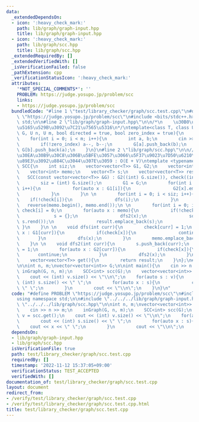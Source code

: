 ```yaml
---
data:
  _extendedDependsOn:
  - icon: ':heavy_check_mark:'
    path: lib/graph/graph-input.hpp
    title: lib/graph/graph-input.hpp
  - icon: ':heavy_check_mark:'
    path: lib/graph/scc.hpp
    title: lib/graph/scc.hpp
  _extendedRequiredBy: []
  _extendedVerifiedWith: []
  _isVerificationFailed: false
  _pathExtension: cpp
  _verificationStatusIcon: ':heavy_check_mark:'
  attributes:
    '*NOT_SPECIAL_COMMENTS*': ''
    PROBLEM: https://judge.yosupo.jp/problem/scc
    links:
    - https://judge.yosupo.jp/problem/scc
  bundledCode: "#line 1 \"test/library_checker/graph/scc.test.cpp\"\n#define PROBLEM\
    \ \"https://judge.yosupo.jp/problem/scc\"\n#include <bits/stdc++.h>\nusing namespace\
    \ std;\n\n#line 2 \"lib/graph/graph-input.hpp\"\n\n/*\n    \u30B0\u30E9\u30D5\u306E\
    \u5165\u529B\u3092\u7C21\u7565\u5316\n*/\ntemplate<class T, class U>\nvoid inGraph(vector<vector<T>>&\
    \ G, U n, U m, bool directed = true, bool zero_index = true){\n    G.resize(n);\n\
    \    for(int i = 0; i < m; i++){\n        int a, b;\n        cin >> a >> b;\n\
    \        if(!zero_index) a--, b--;\n        G[a].push_back(b);\n        if(!directed)\
    \ G[b].push_back(a);\n    }\n}\n#line 2 \"lib/graph/scc.hpp\"\n\n// \u96A3\u63A5\
    \u30EA\u30B9\u30C8\u306B\u5BFE\u3057\u3066\u5F37\u9023\u7D50\u6210\u5206\u5206\
    \u89E3\u3092\u884C\u3044\u307E\u3059 : O(E + V)\ntemplate <typename T>\nstruct\
    \ SCC{\n    int siz;\n    vector<vector<T>> G1, G2;\n    vector<int> check;\n\
    \    vector<int> memo;\n    vector<T> s;\n    vector<vector<T>> result;\n \n \
    \   SCC(const vector<vector<T>> &G) : G2((int) G.size()), check((int) G.size()){\n\
    \        siz = (int) G.size();\n        G1 = G;\n        for(int i = 0; i < siz;\
    \ i++){\n            for(auto x : G1[i]){\n                G2[x].emplace_back(i);\n\
    \            }\n        }\n \n        for(int i = 0; i < siz; i++){\n        \
    \    if(!check[i]){\n                dfs(i);\n            }\n        }\n     \
    \   reverse(memo.begin(), memo.end());\n \n        for(int i = 0; i < siz; i++)\
    \ check[i] = 0;\n        for(auto x : memo){\n            if(!check[x]){\n   \
    \             s = {};\n                dfs2(x);\n                sort(s.rbegin(),\
    \ s.rend());\n                result.emplace_back(s);\n            }\n       \
    \ }\n    }\n \n    void dfs(int curr){\n        check[curr] = 1;\n        for(auto\
    \ x : G1[curr]){\n            if(check[x]){\n                continue;\n     \
    \       }\n            dfs(x);\n        }\n        memo.emplace_back(curr);\n\
    \    }\n \n    void dfs2(int curr){\n        s.push_back(curr);\n        check[curr]\
    \ = 1;\n        for(auto x : G2[curr]){\n            if(check[x]){\n         \
    \       continue;\n            }\n            dfs2(x);\n        }\n    }\n \n\
    \    vector<vector<T>> get(){\n        return result;\n    }\n};\n#line 7 \"test/library_checker/graph/scc.test.cpp\"\
    \n\nint n, m;\nvector<vector<int>> G;\n\nint main(){\n    cin >> n >> m;\n   \
    \ inGraph(G, n, m);\n    SCC<int> scc(G);\n    vector<vector<int>> v = scc.get();\n\
    \    cout << (int) v.size() << \"\\n\";\n    for(auto s : v){\n        cout <<\
    \ (int) s.size() << \" \";\n        for(auto x : s){\n            cout << x <<\
    \ \" \";\n        }\n        cout << \"\\n\";\n    }\n}\n"
  code: "#define PROBLEM \"https://judge.yosupo.jp/problem/scc\"\n#include <bits/stdc++.h>\n\
    using namespace std;\n\n#include \"../../../lib/graph/graph-input.hpp\"\n#include\
    \ \"../../../lib/graph/scc.hpp\"\n\nint n, m;\nvector<vector<int>> G;\n\nint main(){\n\
    \    cin >> n >> m;\n    inGraph(G, n, m);\n    SCC<int> scc(G);\n    vector<vector<int>>\
    \ v = scc.get();\n    cout << (int) v.size() << \"\\n\";\n    for(auto s : v){\n\
    \        cout << (int) s.size() << \" \";\n        for(auto x : s){\n        \
    \    cout << x << \" \";\n        }\n        cout << \"\\n\";\n    }\n}"
  dependsOn:
  - lib/graph/graph-input.hpp
  - lib/graph/scc.hpp
  isVerificationFile: true
  path: test/library_checker/graph/scc.test.cpp
  requiredBy: []
  timestamp: '2022-11-12 15:37:05+09:00'
  verificationStatus: TEST_ACCEPTED
  verifiedWith: []
documentation_of: test/library_checker/graph/scc.test.cpp
layout: document
redirect_from:
- /verify/test/library_checker/graph/scc.test.cpp
- /verify/test/library_checker/graph/scc.test.cpp.html
title: test/library_checker/graph/scc.test.cpp
---
```

